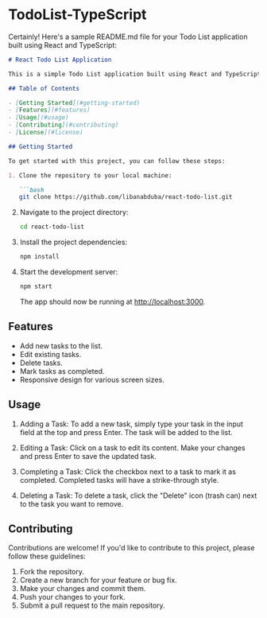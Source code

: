 # TodoList-TypeScript
Certainly! Here's a sample README.md file for your Todo List application built using React and TypeScript:

```markdown
# React Todo List Application

This is a simple Todo List application built using React and TypeScript. It allows users to add, edit, and delete tasks.

## Table of Contents

- [Getting Started](#getting-started)
- [Features](#features)
- [Usage](#usage)
- [Contributing](#contributing)
- [License](#license)

## Getting Started

To get started with this project, you can follow these steps:

1. Clone the repository to your local machine:

   ```bash
   git clone https://github.com/libanabduba/react-todo-list.git
   ```

2. Navigate to the project directory:


   ```bash
   cd react-todo-list
   ```

3. Install the project dependencies:

   ```bash
   npm install
   ```

4. Start the development server:

   ```bash
   npm start
   ```

   The app should now be running at [http://localhost:3000](http://localhost:3000).

## Features

- Add new tasks to the list.
- Edit existing tasks.
- Delete tasks.
- Mark tasks as completed.
- Responsive design for various screen sizes.

## Usage

1. Adding a Task: To add a new task, simply type your task in the input field at the top and press Enter. The task will be added to the list.

2. Editing a Task: Click on a task to edit its content. Make your changes and press Enter to save the updated task.

3. Completing a Task: Click the checkbox next to a task to mark it as completed. Completed tasks will have a strike-through style.

4. Deleting a Task: To delete a task, click the "Delete" icon (trash can) next to the task you want to remove.

## Contributing

Contributions are welcome! If you'd like to contribute to this project, please follow these guidelines:

1. Fork the repository.
2. Create a new branch for your feature or bug fix.
3. Make your changes and commit them.
4. Push your changes to your fork.
5. Submit a pull request to the main repository.


